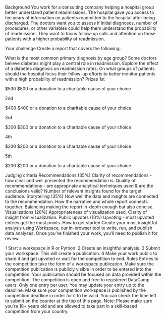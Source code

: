 Background
You work for a consulting company helping a hospital group better understand patient readmissions. The hospital gave you access to ten years of information on patients readmitted to the hospital after being discharged. The doctors want you to assess if initial diagnoses, number of procedures, or other variables could help them understand the probability of readmission. They want to focus follow-up calls and attention on those patients with a higher probability of readmission.

Your challenge
Create a report that covers the following:

What is the most common primary diagnosis by age group?
Some doctors believe diabetes might play a central role in readmission. Explore the effect of a diabetes diagnosis on readmission rates.
On what groups of patients should the hospital focus their follow-up efforts to better monitor patients with a high probability of readmission?
Prizes
1st

$500
$500 or a donation to a charitable cause of your choice

2nd

$400
$400 or a donation to a charitable cause of your choice

3rd

$300
$300 or a donation to a charitable cause of your choice

4th

$200
$200 or a donation to a charitable cause of your choice

5th

$200
$200 or a donation to a charitable cause of your choice

Judging criteria
Recommendations (35%)
Clarity of recommendations - how clear and well presented the recommendation is.
Quality of recommendations - are appropriate analytical techniques used & are the conclusions valid?
Number of relevant insights found for the target audience.
Storytelling (35%)
How well the data and insights are connected to the recommendation.
How the narrative and whole report connects together.
Balancing making the report in-depth enough but also concise.
Visualizations (20%)
Appropriateness of visualization used.
Clarity of insight from visualization.
Public upvotes (10%)
Upvoting - most upvoted entries get the most points.
How to get started
Create your most insightful analysis using Workspace, our in-browser tool to write, run, and publish data analyses. Once you’ve finished your work, you’ll need to publish it for review.

1
Start a workspace in R or Python.
2
Create an insightful analysis.
3
Submit your workspace. This will create a publication.
4
Make your work public to share it and get upvoted or wait for the competition to end.
Rules
Entries to the competition take the form of a workspace publication. Make sure the competition publication is publicly visible in order to be entered into the competition.
Your publication should be focused on data provided within the competition.
The competition is open and free to registered DataCamp users.
Only one entry per user. You may update your entry up to the deadline.
Make sure your competition workspace is published by the competition deadline in order for it to be valid.
You can check the time left to submit on the counter at the top of this page.
Note: Please make sure you're 18+ years old and are allowed to take part in a skill-based competition from your country.
